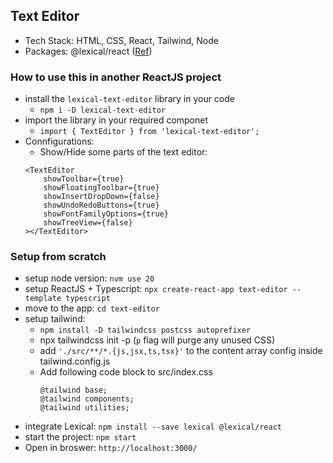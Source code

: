## Text Editor

- Tech Stack: HTML, CSS, React, Tailwind, Node
- Packages: @lexical/react ([Ref](https://lexical.dev/docs/intro))

### How to use this in another ReactJS project
- install the `lexical-text-editor` library in your code
    - `npm i -D lexical-text-editor`
- import the library in your required componet
    - `import { TextEditor } from 'lexical-text-editor';`
- Connfigurations:
    - Show/Hide some parts of the text editor:
    ```
    <TextEditor
        showToolbar={true}
        showFloatingToolbar={true}
        showInsertDropDown={false}
        showUndoRedoButtons={true}
        showFontFamilyOptions={true}
        showTreeView={false}
    ></TextEditor>
    ```

### Setup from scratch

- setup node version: `nvm use 20`
- setup ReactJS + Typescript: `npx create-react-app text-editor --template typescript`
- move to the app: `cd text-editor`
- setup tailwind:
    - `npm install -D tailwindcss postcss autoprefixer`
    - npx tailwindcss init -p (`p` flag will purge any unused CSS)
    - add `'./src/**/*.{js,jsx,ts,tsx}'` to the content array config inside tailwind.config.js
    - Add following code block to src/index.css
        ```
        @tailwind base;
        @tailwind components;
        @tailwind utilities;
        ```
- integrate Lexical: `npm install --save lexical @lexical/react`
- start the project: `npm start`
- Open in broswer: `http://localhost:3000/`